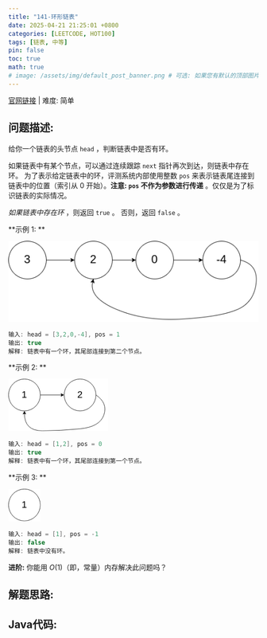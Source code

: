 ```yaml
---
title: "141-环形链表"
date: 2025-04-21 21:25:01 +0800
categories: [LEETCODE, HOT100]
tags: [链表, 中等]
pin: false
toc: true
math: true
# image: /assets/img/default_post_banner.png # 可选: 如果您有默认的顶部图片，取消注释并修改路径
---
```


[官网链接](https://leetcode.cn/problems/linked-list-cycle/) \| 难度: 简单

## 问题描述: 

给你一个链表的头节点 `head` ，判断链表中是否有环。

如果链表中有某个节点，可以通过连续跟踪 `next` 指针再次到达，则链表中存在环。 为了表示给定链表中的环，评测系统内部使用整数 `pos` 来表示链表尾连接到链表中的位置（索引从 0 开始）。**注意: `pos` 不作为参数进行传递** 。仅仅是为了标识链表的实际情况。

*如果链表中存在环* ，则返回 `true` 。 否则，返回 `false` 。

**示例 1: **

![img](../../../../assets/img/posts/p141_0.png)

```java
输入: head = [3,2,0,-4], pos = 1
输出: true
解释: 链表中有一个环，其尾部连接到第二个节点。
```

**示例 2: **

![img](../../../../assets/img/posts/p141_1.png)

```java
输入: head = [1,2], pos = 0
输出: true
解释: 链表中有一个环，其尾部连接到第一个节点。
```

**示例 3: **

![img](../../../../assets/img/posts/p141_2.png)

```java
输入: head = [1], pos = -1
输出: false
解释: 链表中没有环。
```





**进阶:** 你能用 $O(1)$（即，常量）内存解决此问题吗？

## 解题思路: 



## Java代码: 

